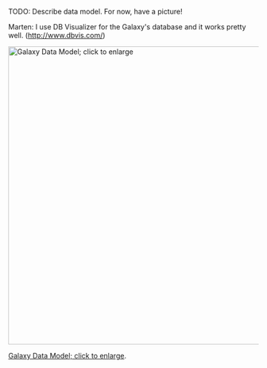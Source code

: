 <slot name="/admin/linkbox" />
<slot name="/develop/linkbox" />

TODO: Describe data model.  For now, have a picture!

Marten: I use DB Visualizer for the Galaxy's database and it works pretty well. (http://www.dbvis.com/)

<div class='center'>
<a href='/admin/internals/data-model/galaxy_schema.png'><img src="/admin/internals/data-model/galaxy_schema.png" alt="Galaxy Data Model; click to enlarge" width="600" /></a>

[Galaxy Data Model; click to enlarge](/admin/internals/data-model/galaxy_schema.png).
</div>
